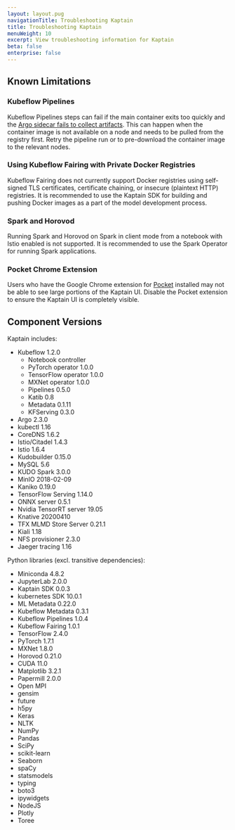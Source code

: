 ```yaml
---
layout: layout.pug
navigationTitle: Troubleshooting Kaptain
title: Troubleshooting Kaptain 
menuWeight: 10
excerpt: View troubleshooting information for Kaptain
beta: false
enterprise: false
---
```


## Known Limitations

### Kubeflow Pipelines

Kubeflow Pipelines steps can fail if the main container exits too quickly and the [Argo sidecar fails to collect artifacts](https://github.com/argoproj/argo/issues/1256).
This can happen when the container image is not available on a node and needs to be pulled from the registry first.
Retry the pipeline run or to pre-download the container image to the relevant nodes.

### Using Kubeflow Fairing with Private Docker Registries

Kubeflow Fairing does not currently support Docker registries using self-signed TLS certificates, certificate chaining, or insecure (plaintext HTTP) registries. It is recommended to use the Kaptain SDK for building and pushing Docker images
as a part of the model development process.

### Spark and Horovod

Running Spark and Horovod on Spark in client mode from a notebook with Istio enabled is not supported.
It is recommended to use the Spark Operator for running Spark applications.

### Pocket Chrome Extension

Users who have the Google Chrome extension for [Pocket](https://getpocket.com/chrome/) installed may not be able to see large portions of the Kaptain UI.
Disable the Pocket extension to ensure the Kaptain UI is completely visible.

## Component Versions

Kaptain includes:
- Kubeflow 1.2.0
  - Notebook controller
  - PyTorch operator 1.0.0
  - TensorFlow operator 1.0.0
  - MXNet operator 1.0.0
  - Pipelines 0.5.0
  - Katib 0.8
  - Metadata 0.1.11
  - KFServing 0.3.0
- Argo 2.3.0
- kubectl 1.16
- CoreDNS 1.6.2
- Istio/Citadel 1.4.3
- Istio 1.6.4
- Kudobuilder 0.15.0
- MySQL 5.6
- KUDO Spark 3.0.0
- MinIO 2018-02-09
- Kaniko 0.19.0
- TensorFlow Serving 1.14.0
- ONNX server 0.5.1
- Nvidia TensorRT server 19.05
- Knative 20200410
- TFX MLMD Store Server 0.21.1
- Kiali 1.18
- NFS provisioner 2.3.0
- Jaeger tracing 1.16

Python libraries (excl. transitive dependencies):
- Miniconda 4.8.2
- JupyterLab 2.0.0
- Kaptain SDK 0.0.3
- kubernetes SDK 10.0.1
- ML Metadata 0.22.0
- Kubeflow Metadata 0.3.1
- Kubeflow Pipelines 1.0.4
- Kubeflow Fairing 1.0.1
- TensorFlow 2.4.0
- PyTorch 1.7.1
- MXNet 1.8.0
- Horovod 0.21.0
- CUDA 11.0
- Matplotlib 3.2.1
- Papermill 2.0.0
- Open MPI
- gensim
- future
- h5py
- Keras
- NLTK
- NumPy
- Pandas
- SciPy
- scikit-learn
- Seaborn
- spaCy
- statsmodels
- typing
- boto3
- ipywidgets
- NodeJS
- Plotly
- Toree
